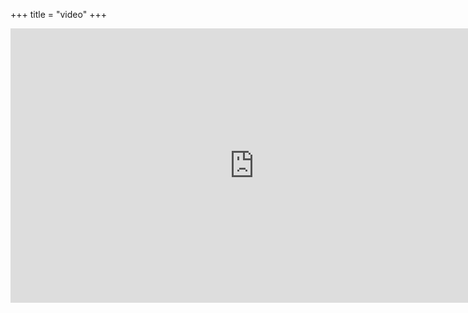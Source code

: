 +++
title = "video"
+++

<center>
	<iframe width="780" height="439" src="http://www.youtube.com/embed/lBgyj4y6oR8?rel=0&autoplay=1" frameborder="0" allowfullscreen></iframe>
</center>

<style>iframe{ width:780px !important; height:439px !important;}</style>




